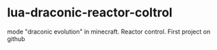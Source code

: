 # lua-draconic-reactor-coltrol
mode "draconic evolution" in minecraft. Reactor control. First project on github
